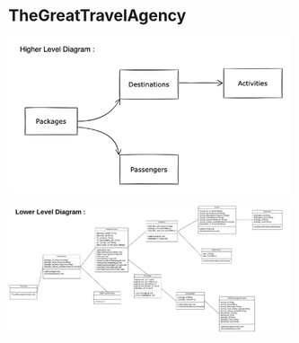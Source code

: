 # TheGreatTravelAgency

![alt text](https://github.com/aSpanefRost/aSpanefRost/blob/main/Hld2.drawio.png)

![alt text](https://github.com/aSpanefRost/aSpanefRost/blob/main/Basic%20UML%20Sequence%20Diagram.png)
